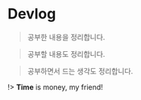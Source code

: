 # Devlog

> 공부한 내용을 정리합니다.

> 공부할 내용도 정리합니다.


> 공부하면서 드는 생각도 정리합니다.

!> **Time** is money, my friend!